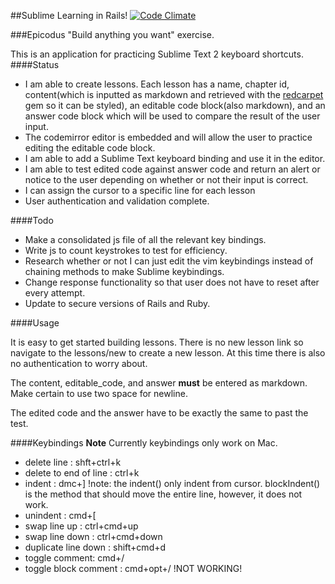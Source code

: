 ##Sublime Learning in Rails!
<a href="https://codeclimate.com/github/Bw00d/sublime_learning">![Code Climate](https://codeclimate.com/github/Bw00d/sublime_learning.png)</a>

###Epicodus "Build anything you want" exercise.

This is an application for practicing Sublime Text 2 keyboard shortcuts.
####Status

* I am able to create lessons.  Each lesson has a name, chapter id, content(which is inputted as markdown and retrieved with the <a href="https://github.com/vmg/redcarpet">redcarpet</a> gem so it can be styled), an editable code block(also markdown), and an answer code block which will be used to compare the result of the user input.
* The <a heref="http://codemirror.net/">codemirror editor</a> is embedded and will allow the user to practice editing the editable code block.
* I am able to add a Sublime Text keyboard binding and use it in the editor.
* I am able to test edited code against answer code and return an alert or notice to the user depending on whether or not their input is correct.
* I can assign the cursor to a specific line for each lesson
* User authentication and validation complete.


####Todo

* Make a consolidated js file of all the relevant key bindings.
* Write js to count keystrokes to test for efficiency.
* Research whether or not I can just edit the vim keybindings instead of chaining methods to make Sublime keybindings.
* Change response functionality so that user does not have to reset after every attempt. 
* Update to secure versions of Rails and Ruby.

####Usage

It is easy to get started building lessons. There is no new lesson link so navigate to the lessons/new to create a new lesson. At this time there is also no authentication to worry about. 


The content, editable_code, and answer <strong>must</strong> be entered as markdown. Make certain to use two space for newline.

The edited code and the answer have to be exactly the same to past the test. 

####Keybindings
**Note** Currently keybindings only work on Mac.
* delete line :  shft+ctrl+k
* delete to end of line : ctrl+k
* indent :  dmc+] !note: the indent() only indent from cursor. blockIndent() is the method that should move the entire line, however, it does not work.
* unindent :  cmd+[
* swap line up : ctrl+cmd+up
* swap line down : ctrl+cmd+down
* duplicate line down : shift+cmd+d
* toggle comment: cmd+/
* toggle block comment : cmd+opt+/ !NOT WORKING!

